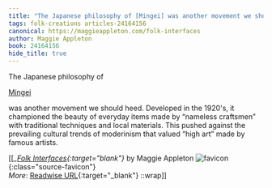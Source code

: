 ```yaml
---
title: "The Japanese philosophy of [Mingei] was another movement we should ..."
tags: folk-creations articles-24164156
canonical: https://maggieappleton.com/folk-interfaces
author: Maggie Appleton
book: 24164156
hide_title: true
---
```


The Japanese philosophy of

[Mingei](https://en.wikipedia.org/wiki/Mingei)

was another movement we should heed. Developed in the 1920's, it championed the beauty of everyday items made by “nameless craftsmen” with traditional techniques and local materials. This pushed against the prevailing cultural trends of moderinism that valued “high art” made by famous artists.


[[<cite>_[Folk Interfaces](https://maggieappleton.com/folk-interfaces){:target="_blank"}_</cite> by Maggie Appleton ![favicon](https://s2.googleusercontent.com/s2/favicons?domain=maggieappleton.com){:class="source-favicon"}<br>
_More_: [Readwise URL](https://readwise.io/open/472420699){:target="_blank"}
::wrap]]